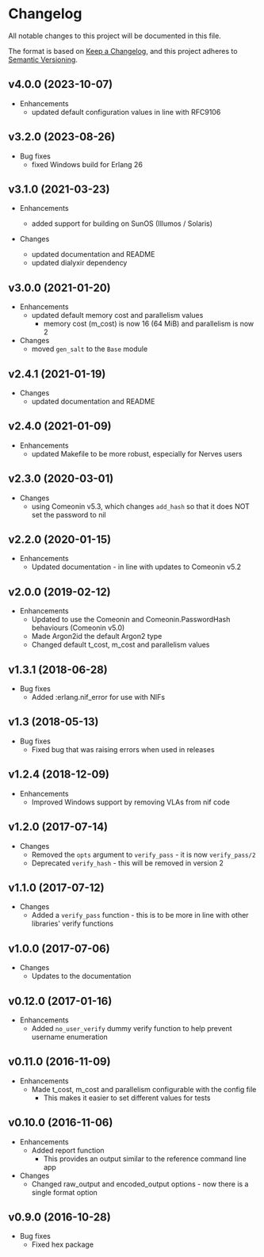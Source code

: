 # Changelog

All notable changes to this project will be documented in this file.

The format is based on [Keep a Changelog](https://keepachangelog.com/en/1.0.0/),
and this project adheres to [Semantic Versioning](https://semver.org/spec/v2.0.0.html).


## v4.0.0 (2023-10-07)

* Enhancements
  * updated default configuration values in line with RFC9106

## v3.2.0 (2023-08-26)

* Bug fixes
  * fixed Windows build for Erlang 26

## v3.1.0 (2021-03-23)

* Enhancements
  * added support for building on SunOS (Illumos / Solaris)

* Changes
  * updated documentation and README
  * updated dialyxir dependency

## v3.0.0 (2021-01-20)

* Enhancements
  * updated default memory cost and parallelism values
    * memory cost (m_cost) is now 16 (64 MiB) and parallelism is now 2
* Changes
  * moved `gen_salt` to the `Base` module

## v2.4.1 (2021-01-19)

* Changes
  * updated documentation and README

## v2.4.0 (2021-01-09)

* Enhancements
  * updated Makefile to be more robust, especially for Nerves users

## v2.3.0 (2020-03-01)

* Changes
  * using Comeonin v5.3, which changes `add_hash` so that it does NOT set the password to nil

## v2.2.0 (2020-01-15)

* Enhancements
  * Updated documentation - in line with updates to Comeonin v5.2

## v2.0.0 (2019-02-12)

* Enhancements
  * Updated to use the Comeonin and Comeonin.PasswordHash behaviours (Comeonin v5.0)
  * Made Argon2id the default Argon2 type
  * Changed default t_cost, m_cost and parallelism values

## v1.3.1 (2018-06-28)

* Bug fixes
  * Added :erlang.nif_error for use with NIFs

## v1.3 (2018-05-13)

* Bug fixes
  * Fixed bug that was raising errors when used in releases

## v1.2.4 (2018-12-09)

* Enhancements
  * Improved Windows support by removing VLAs from nif code

## v1.2.0 (2017-07-14)

* Changes
  * Removed the `opts` argument to `verify_pass` - it is now `verify_pass/2`
  * Deprecated `verify_hash` - this will be removed in version 2

## v1.1.0 (2017-07-12)

* Changes
  * Added a `verify_pass` function - this is to be more in line with other libraries' verify functions

## v1.0.0 (2017-07-06)

* Changes
  * Updates to the documentation

## v0.12.0 (2017-01-16)

* Enhancements
  * Added `no_user_verify` dummy verify function to help prevent username enumeration

## v0.11.0 (2016-11-09)

* Enhancements
  * Made t_cost, m_cost and parallelism configurable with the config file
    * This makes it easier to set different values for tests

## v0.10.0 (2016-11-06)

* Enhancements
  * Added report function
    * This provides an output similar to the reference command line app
* Changes
  * Changed raw_output and encoded_output options - now there is a single format option

## v0.9.0 (2016-10-28)

* Bug fixes
  * Fixed hex package

